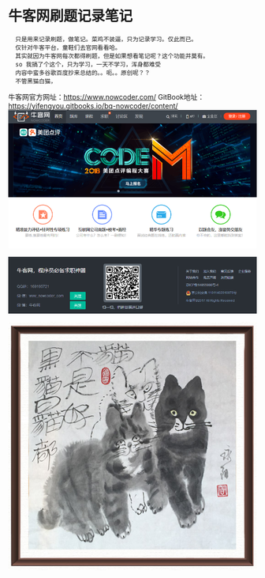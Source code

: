 # 牛客网刷题记录笔记

      只是用来记录刷题，做笔记。菜鸡不装逼，只为记录学习。仅此而已。
      仅针对牛客平台，童鞋们去官网看看哈。
      其实就因为牛客网每次都得刷题，但是如果想看笔记呢？这个功能并莫有。
      so 我搞了个这个，只为学习，一天不学习，浑身都难受
      内容中蛮多谷歌百度抄来总结的。。呃。。原创呢？？
      不管黑猫白猫，

牛客网官方网址：<https://www.nowcoder.com/>
GitBook地址：<https://yifengyou.gitbooks.io/bq-nowcoder/content/>
![1526692268022.png](image/1526692268022.png)

![1526692228549.png](image/1526692228549.png)

![1526693935887.png](image/1526693935887.png)
